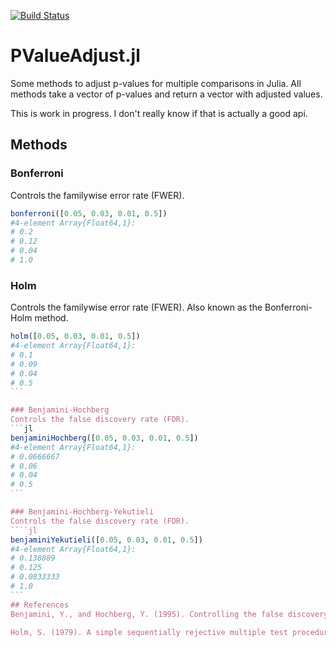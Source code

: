 [![Build Status](https://travis-ci.org/dirkschumacher/PValueAdjust.jl.svg?branch=master)](https://travis-ci.org/dirkschumacher/PValueAdjust.jl)
# PValueAdjust.jl
Some methods to adjust p-values for multiple comparisons in Julia. All methods take a vector of p-values and return a vector with adjusted values.

This is work in progress. I don't really know if that is actually a good api.

## Methods
### Bonferroni
Controls the familywise error rate (FWER).
```jl
bonferroni([0.05, 0.03, 0.01, 0.5])
#4-element Array{Float64,1}:
# 0.2 
# 0.12
# 0.04
# 1.0
```

### Holm
Controls the familywise error rate (FWER). Also known as the Bonferroni-Holm method.
````jl
holm([0.05, 0.03, 0.01, 0.5])
#4-element Array{Float64,1}:
# 0.1 
# 0.09
# 0.04
# 0.5
```

### Benjamini-Hochberg
Controls the false discovery rate (FDR).
```jl
benjaminiHochberg([0.05, 0.03, 0.01, 0.5])
#4-element Array{Float64,1}:
# 0.0666667
# 0.06     
# 0.04     
# 0.5
```

### Benjamini-Hochberg-Yekutieli
Controls the false discovery rate (FDR).
````jl
benjaminiYekutieli([0.05, 0.03, 0.01, 0.5])
#4-element Array{Float64,1}:
# 0.138889 
# 0.125    
# 0.0833333
# 1.0
```
## References
Benjamini, Y., and Hochberg, Y. (1995). Controlling the false discovery rate: a practical and powerful approach to multiple testing. Journal of the Royal Statistical Society Series B 57, 289–300.

Holm, S. (1979). A simple sequentially rejective multiple test procedure. Scandinavian Journal of Statistics 6, 65–70. 